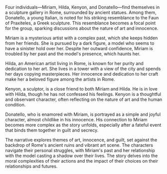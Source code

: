 Four individuals—Miriam, Hilda, Kenyon, and Donatello—find themselves in a sculpture gallery in Rome, surrounded by ancient statues. Among them, Donatello, a young Italian, is noted for his striking resemblance to the Faun of Praxiteles, a Greek sculpture. This resemblance becomes a focal point for the group, sparking discussions about the nature of art and innocence.

Miriam is a mysterious artist with a complex past, which she keeps hidden from her friends. She is pursued by a dark figure, a model who seems to have a sinister hold over her. Despite her outward confidence, Miriam is troubled by her past and the model's presence, which haunts her.

Hilda, an American artist living in Rome, is known for her purity and dedication to her art. She lives in a tower with a view of the city and spends her days copying masterpieces. Her innocence and dedication to her craft make her a beloved figure among the artists in Rome.

Kenyon, a sculptor, is a close friend to both Miriam and Hilda. He is in love with Hilda, though he has not confessed his feelings. Kenyon is a thoughtful and observant character, often reflecting on the nature of art and the human condition.

Donatello, who is enamored with Miriam, is portrayed as a simple and joyful character, almost childlike in his innocence. His connection to Miriam becomes more complex as the story unfolds, especially after a fateful event that binds them together in guilt and secrecy.

The narrative explores themes of art, innocence, and guilt, set against the backdrop of Rome's ancient ruins and vibrant art scene. The characters navigate their personal struggles, with Miriam's past and her relationship with the model casting a shadow over their lives. The story delves into the moral complexities of their actions and the impact of their choices on their relationships and futures.